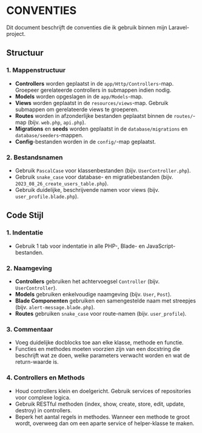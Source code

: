 # CONVENTIES

Dit document beschrijft de conventies die ik gebruik binnen mijn Laravel-project.

## Structuur

### 1. Mappenstructuur
- **Controllers** worden geplaatst in de `app/Http/Controllers`-map. Groepeer gerelateerde controllers in submappen indien nodig.
- **Models** worden opgeslagen in de `app/Models`-map.
- **Views** worden geplaatst in de `resources/views`-map. Gebruik submappen om gerelateerde views te groeperen.
- **Routes** worden in afzonderlijke bestanden geplaatst binnen de `routes/`-map (bijv. `web.php`, `api.php`).
- **Migrations** en **seeds** worden geplaatst in de `database/migrations` en `database/seeders`-mappen.
- **Config**-bestanden worden in de `config/`-map geplaatst.

### 2. Bestandsnamen
- Gebruik `PascalCase` voor klassenbestanden (bijv. `UserController.php`).
- Gebruik `snake_case` voor database- en migratiebestanden (bijv. `2023_08_26_create_users_table.php`).
- Gebruik duidelijke, beschrijvende namen voor views (bijv. `user_profile.blade.php`).

## Code Stijl

### 1. Indentatie
- Gebruik 1 tab voor indentatie in alle PHP-, Blade- en JavaScript-bestanden.

### 2. Naamgeving
- **Controllers** gebruiken het achtervoegsel `Controller` (bijv. `UserController`).
- **Models** gebruiken enkelvoudige naamgeving (bijv. `User`, `Post`).
- **Blade Componenten** gebruiken een samengestelde naam met streepjes (bijv. `alert-message.blade.php`).
- **Routes** gebruiken `snake_case` voor route-namen (bijv. `user_profile`).

### 3. Commentaar
- Voeg duidelijke docblocks toe aan elke klasse, methode en functie.
- Functies en methodes moeten voorzien zijn van een docstring die beschrijft wat ze doen, welke parameters verwacht worden en wat de return-waarde is.

### 4. Controllers en Methods
- Houd controllers klein en doelgericht. Gebruik services of repositories voor complexe logica.
- Gebruik RESTful methoden (index, show, create, store, edit, update, destroy) in controllers.
- Beperk het aantal regels in methodes. Wanneer een methode te groot wordt, overweeg dan om een aparte service of helper-klasse te maken.